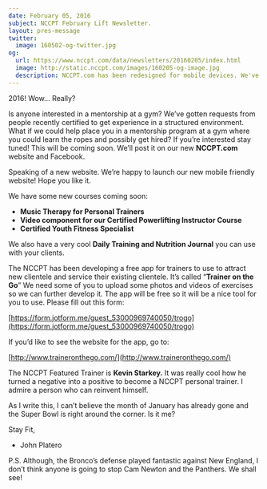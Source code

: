 ```yaml
---
date: February 05, 2016
subject: NCCPT February Lift Newsletter.
layout: pres-message
twitter: 
  image: 160502-og-twitter.jpg
og:
  url: https://www.nccpt.com/data/newsletters/20160205/index.html
  image: http://static.nccpt.com/images/160205-og-image.jpg
  description: NCCPT.com has been redesigned for mobile devices. We've optmized our site for phones and tablets to bring you a better experience while browsing.
---
```

2016! Wow&hellip; Really?

Is anyone interested in a mentorship at a gym? We’ve gotten requests from people recently certified to get experience in a structured environment. What if we could help place you in a mentorship program at a gym where you could learn the ropes and possibly get hired? If you’re interested stay tuned! This will be coming soon. We’ll post it on our new **NCCPT.com** website and Facebook.

Speaking of a new website. We’re happy to launch our new mobile friendly website! Hope you like it.

We have some new courses coming soon:

* **Music Therapy for Personal Trainers**
* **Video component for our Certified Powerlifting Instructor Course**
* **Certified Youth Fitness Specialist**

We also have a very cool **Daily Training and Nutrition Journal** you can use with your clients.

The NCCPT has been developing a free app for trainers to use to attract new clientele and service their existing clientele. It’s called “**Trainer on the Go**” We need some of you to upload some photos and videos of exercises so we can further develop it. The app will be free so it will be a nice tool for you to use. Please fill out this form:

[https://form.jotform.me/guest_53000969740050/trogo](https://form.jotform.me/guest_53000969740050/trogo)

If you’d like to see the website for the app, go to:

[http://www.traineronthego.com/](http://www.traineronthego.com/)

The NCCPT Featured Trainer is **Kevin Starkey.** It was really cool how he turned a negative into a positive to become a NCCPT personal trainer. I admire a person who can reinvent himself.

As I write this, I can’t believe the month of January has already gone and the Super Bowl is right around the corner. Is it me?

Stay Fit,

- John Platero

P.S. Although, the Bronco’s defense played fantastic against New England, I don’t think anyone is going to stop Cam Newton and the Panthers. We shall see!
